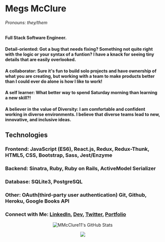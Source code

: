 <!--
**MMcClure11/MMcClure11** is a ✨ _special_ ✨ repository because its `README.md` (this file) appears on your GitHub profile.

Here are some ideas to get you started:

- 🔭 I’m currently working on ...
- 🌱 I’m currently learning ...
- 👯 I’m looking to collaborate on ...
- 🤔 I’m looking for help with ...
- 💬 Ask me about ...
- 📫 How to reach me: ...
- 😄 Pronouns: ...
- ⚡ Fun fact: ...
-->

# Megs McClure
###### Pronouns: they/them
**Full Stack Software Engineer.** 


#### Detail-oriented: Got a bug that needs fixing? Something not quite right with the logic or your syntax of a funtion? I have a knack for seeing tiny details that are easily overlooked.
#### A collaborator: Sure it's fun to build solo projects and have ownership of what you are creating, but working with a team to make products better than I could ever do alone is how I like to work!
#### A self learner: What better way to spend Saturday morning than learning a new skill?!
#### A believer in the value of Diversity: I am comfortable and confident working in diverse environments. I believe that diverse teams lead to new, innovative, and inclusive ideas.
## Technologies
### Frontend: JavaScript (ES6), React.js, Redux, Redux-Thunk, HTML5, CSS, Bootstrap, Sass, Jest/Enzyme
### Backend: Sinatra, Ruby, Ruby on Rails, ActiveModel Serializer
### Database: SQLite3, PostgreSQL
### Other: OAuth(third-party user authentication) Git, Github, Heroku, Google Books API

###    Connect with Me: [LinkedIn](https://www.linkedin.com/in/megmcclure/), [Dev](https://dev.to/mmcclure11), [Twitter](https://twitter.com/MMcClure0100), [Portfolio](https://mmcclure-portfolio.netlify.app/)
<p align="center">
    <img 
        align = "center"
        alt="MMcClure11's GitHub Stats"
        src="https://github-readme-stats.vercel.app/api?username=MMcClure11&show_icons=true"
    />
</p>
<p align="center">
    <img 
        align="center"
        src="https://github-readme-stats.vercel.app/api/top-langs/?username=MMcClure11&show_icons=true" 
    />
    </a>
</p>
